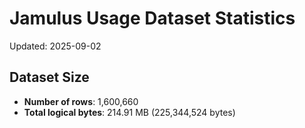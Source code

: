 # Jamulus Usage Dataset Statistics

Updated: 2025-09-02

## Dataset Size
- **Number of rows**: 1,600,660
- **Total logical bytes**: 214.91 MB (225,344,524 bytes)
